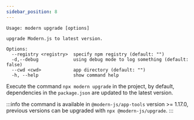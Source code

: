 ```yaml
---
sidebar_position: 8
---
```


```
Usage: modern upgrade [options]

upgrade Modern.js to latest version.

Options:
  --registry <registry>  specify npm registry (default: "")
  -d,--debug             using debug mode to log something (default: false)
  --cwd <cwd>            app directory (default: "")
  -h, --help             show command help
```

Execute the command `npx modern upgrade` in the project, by default, dependencies in the `package.json` are updated to the latest version.

:::info
the command is available in `@modern-js/app-tools` version >= 1.17.0, previous versions can be upgraded with `npx @modern-js/upgrade`.
:::
